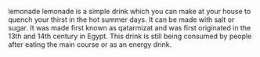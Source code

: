 lemonade
lemonade is a simple drink which you can make at your house to quench your thirst in the hot summer days. It can be made with salt or sugar. It was made first known as qatarmizat and was first originated in the 13th and 14th century in Egypt. This drink is still being consumed by people after eating the main course or as an energy drink.